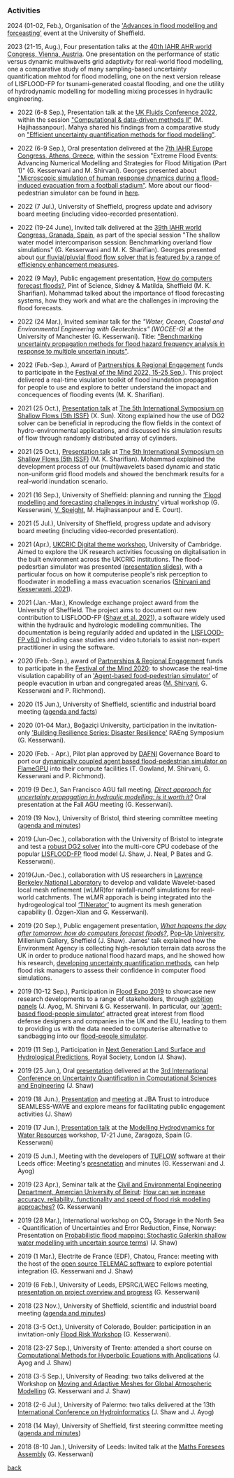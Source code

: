 ### Activities

2024 (01-02, Feb.), Organisation of the ['Advances in flood modelling and forceasting'](2024_Feb_Event.md) event at the University of Sheffield. 

2023 (21-15, Aug.), Four presentation talks at the [40th IAHR AHR world Congress, Vienna, Austria](https://rivers.boku.ac.at/iahr/). One presentation on the performance of static versus dynamic multiwavelts grid adaptivity for real-world flood modelling, one a comparative study of many sampling-based uncertainty quantification mehtod for flood modelling, one on the next version release of LISFLOOD-FP for tsunami-generated coastal flooding, and one the utility of hydrodynamic modelling for modelling mixing processes in hydraulic engineering.  

- 2022 (6-8 Sep.), Presentation talk at the [UK Fluids Conference 2022](https://ukfluids2022.sheffield.ac.uk/), within the session ["Computational & data-driven methods II"](https://drive.google.com/file/d/1skQMyd1eJmy1WU63t29MdUFxjpeU7LaD/view?usp=sharing) (M. Hajihassanpour). Mahya shared his findings from a comparative study on ["Efficient uncertainty quantification methods for flood modelling"](https://docs.google.com/presentation/d/1RX1tJb7cMA6gucGmCyoY9s9ZwMhY6grn/edit?usp=sharing&ouid=109986081501801277171&rtpof=true&sd=true).

- 2022 (6-9 Sep.), Oral presentation delivered at the [7th IAHR Europe Congress, Athens, Greece](https://www.iahreuropecongress.org/), within the session "Extreme Flood Events: Advancing Numerical Modelling and Strategies for Flood Mitigation (Part 1)" (G. Kesserwani and M. Shirvani). Georges presented about ["Microscopic simulation of human response dynamics during a flood-induced evacuation from a football stadium"](https://drive.google.com/file/d/1YzDlyUs9L5SEXdE8u2y3LJWg6RQ6uEX2/view?usp=sharing). More about our flood-pedestrian simulator can be found in [here](https://www.seamlesswave.com/Flood_Human_ABM.html).

- 2022 (7 Jul.), University of Sheffield, progress update and advisory board meeting (including video-recorded presentation).

- 2022 (19-24 June), Invited talk delivered at the [39th IAHR world Congress, Granada, Spain](https://iahrworldcongress.org/iahr/), as part of the special session "The shallow water model intercomparison session: Benchmarking overland flow simulations" (G. Kesserwani and M. K. Sharifian). Georges presented about [our fluvial/pluvial flood flow solver that is featured by a range of efficiency enhancement measures](https://drive.google.com/file/d/1K79k8f_7X1qTUhZWwYIYRkJ6StkH5sHC/view?usp=sharing). 

- 2022 (9 May), Public engagement presentation, [How do computers forecast floods?](https://docs.google.com/presentation/d/1-r7LbF9SkBfxxsSLyGZ2axyEm2iWGHnJ/edit?usp=sharing&ouid=100395140877301018816&rtpof=true&sd=true), Pint of Science, Sidney & Matilda, Sheffield (M. K. Sharifian). Mohammad talked about the importance of flood forecasting systems, how they work and what are the challenges in improving the flood forecasts.

- 2022 (24 Mar.), Invited seminar talk for the *"Water, Ocean, Coastal and Environmental Engineering with Geotechnics" (WOCEE-G)* at the University of Manchester (G. Kesserwani). Title: ["Benchmarking uncertainty propagation methods for flood hazard frequency analysis in response to multiple uncertain inputs"](https://drive.google.com/file/d/1_nV5uinfD4GAHJZRGTP6yHmA3muhhAMx/view?usp=sharing). 

- 2022 (Feb.-Sep.), Award of [Partnerships & Regional Engagement](https://www.sheffield.ac.uk/pre) funds to participate in the [Festival of the Mind 2022, 15-25 Sep.](https://festivalofthemind.sheffield.ac.uk/2022/futurecade/interactive-visualization-software-for-flood-simulations/)). This project delivered a real-time visulation toolkit of flood inundation propagation for people to use and explore to better understand the imopact and concequences of flooding events (M. K. Sharifian).

- 2021 (25 Oct.), [Presentation talk](https://docs.google.com/presentation/d/1ZUtdhv_1TdIwjUCi22lqAcFrHfdNN6nh/edit?usp=sharing&ouid=100395140877301018816&rtpof=true&sd=true) at [The 5th International Symposium on Shallow Flows (5th ISSF)](https://www.aischolar.org/attendees/index/EMREJBU) (X. Sun). Xitong explained how the use of DG2 solver can be beneficial in reproducing the flow fields in the context of hydro-environmental applications, and discussed his simulation results of flow through randomly distributed array of cylinders.

- 2021 (25 Oct.), [Presentation talk](https://docs.google.com/presentation/d/19MnjVO9dMAeZFw5UgCIlyNmaLdfT_PSx/edit?usp=sharing&ouid=100395140877301018816&rtpof=true&sd=true) at [The 5th International Symposium on Shallow Flows (5th ISSF)](https://www.aischolar.org/attendees/index/EMREJBU) (M. K. Sharifian).  Mohammad explained the development process of our (multi)wavelets based dynamic and static non-uniform grid flood models and showed the benchmark results for a real-world inundation scenario.  

- 2021 (16 Sep.), University of Sheffield: planning and running the [‘Flood modelling and forecasting challenges in industry’](Workshop_16Sep2021.md) virtual workshop (G. Kesserwani, [V. Speight](https://www.sheffield.ac.uk/civil/staff/research/speightv), M. Hajihassanpour and E. Court).

- 2021 (5 Jul.), University of Sheffield, progress update and advisory board meeting (including video-recorded presentation). 

- 2021 (Apr.), [UKCRIC Digital theme workshop](https://www.ukcric.com/news/ukcric-workshop-explores-the-challenges-and-opportunities-of-digitalisation-in-the-built-environment/), University of Cambridge. Aimed to explore the UK research  activities focussing on digitalisation in the built environment across the UKCRIC institutions. The flood-pedesrtian simulator was presented ([presentation slides](https://drive.google.com/file/d/1G9SHYH7_v7EChFVTejMpU7Wng72hKUfV/view?usp=sharing)), with a particular focus on how it computerise people's risk perception to floodwater in modelling a mass evacuation scenarios ([Shirvani and Kesserwani, 2021](https://doi.org/10.5194/nhess-2021-79)). 

- 2021 (Jan.-Mar.), Knowledge exchange project award from the University of Sheffield. The project aims to document our new contribution to LISFLOOD-FP ([Shaw et al. 2021](https://gmd.copernicus.org/preprints/gmd-2020-340/)), a software widely used within the hydraulic and hydrologic modelling communities. The documentation is being regularily added and updated in the [LISFLOOD-FP v8.0](./LISFLOOD8.0.md) including case studies and video tutorials to assist non-expert practitioner in using the software. 

- 2020 (Feb.-Sep.), award of [Partnerships & Regional Engagement](https://www.sheffield.ac.uk/pre) funds to participate in the [Festival of the Mind 2020](https://festivalofthemind.sheffield.ac.uk/2020/): to showcase the real-time visulation capability of an ['Agent-based food-pedestrian simulator'](https://www.seamlesswave.com/Flood_Human_ABM.html) of people evacution in urban and congregated areas ([M. Shirvani](https://drive.google.com/file/d/1wM_Ucc_gHgQEeKdO6rrDvBGJLxCeAKDd/view?usp=sharing), G. Kesserwani and P. Richmond).

- 2020 (15 Jun.), University of Sheffield, scientific and industrial board meeting ([agenda and facts](https://docs.google.com/document/d/1pK91NP_up5o7YWTn-88TwQCWhpZFrxw1qtBsPlHcXVA/edit))

- 2020 (01-04 Mar.), Boğaziçi University, participation in the invitation-only ['Building Resilience Series: Disaster Resilience'](https://www.raeng.org.uk/grants-prizes/grants/international-research-and-collaborations/frontiers/frontiers-of-development/upcoming-symposia) RAEng Symposium (G. Kesserwani).    

- 2020 (Feb. - Apr.), Pilot plan approved by [DAFNI](https://www.dafni.ac.uk/) Governance Board to port our [dynamically coupled agent based flood-pedestrian simulator on FlameGPU](https://arxiv.org/abs/1908.05232) into their compute facilities (T. Gowland, M. Shirvani, G. Kesserwani and P. Richmond).  

- 2019 (9 Dec.), San Francisco AGU fall meeting, [_Direct approach for uncertainty propagation in hydraulic modelling: is it worth it?_](https://drive.google.com/file/d/1cLouenKS0qJR6cIDsGO3kBg2TC4o860W/view?usp=sharing) Oral presentation at the Fall AGU meeting (G. Kesserwani).

- 2019 (19 Nov.), University of Bristol, third steering committee meeting ([agenda and minutes](https://docs.google.com/document/d/1J_Wsoutj_5fuaZejW0um8a1ojZmgTv-VsRECYlP25ls/edit#))

- 2019 (Jun-Dec.), collaboration with the University of Bristol to integrate and test a [robust DG2 solver](https://www.sciencedirect.com/science/article/pii/S004578251830389X) into the multi-core CPU codebase of the popular [LISFLOOD-FP](http://www.bristol.ac.uk/geography/research/hydrology/models/lisflood/) flood model (J. Shaw, J. Neal, P Bates and G. Kesserwani).  

- 2019(Jun.-Dec.), collaboration with US researchers in [Lawrence Berkeley National Laboratory](https://eesa.lbl.gov) to develop and validate Wavelet-based local mesh refinement (wLMR)for rainfall-runoff simulations for real-world catchments. The wLMR apporach is being integrated into the hydrogeological tool [‘TINerator’](https://github.com/lanl/LaGriT/tree/tinerator) to augment its mesh generation capability (I. Özgen-Xian and G. Kesserwani).

- 2019 (20 Sep.), Public engagement presentation, [_What happens the day after tomorrow: how do computers forecast floods?_](https://drive.google.com/file/d/18CBCXAx2JzbwhNGkOVSgPh19OlpiuV5A/view), [Pop-Up University](https://www.museums-sheffield.org.uk/whats-on/events/2019/9/pop-up-university), Millenium Gallery, Sheffield (J. Shaw). James' talk explained how the Environment Agency is collecting high-resolution terrain data across the UK in order to produce national flood hazard maps, and he showed how his research, [developing uncertainty quantification methods](https://arxiv.org/abs/1907.06421), can help flood risk managers to assess their confidence in computer flood simulations.

- 2019 (10-12 Sep.), Participation in [Flood Expo 2019](http://www.thefloodexpo.co.uk/) to showcase new research developments to a range of stakeholders, through [exbition panels](https://drive.google.com/file/d/10p1cpQGEE1c0IKQqQyvxs03thszwEGJd/view?usp=sharing) (J. Ayog, M. Shirvani & G. Kesserwani). In particular, our ['agent-based flood-people simulator'](https://arxiv.org/abs/1908.05232) attracted great interest from flood defense designers and companies in the UK and the EU, leading to them to providing us with the data needed to computerise alternative to sandbagging into our [flood-people simulator](https://arxiv.org/abs/1908.05232). 
 
 - 2019 (11 Sep.), Participation in [Next Generation Land Surface and Hydrological Predictions](https://hydro-jules.org/abstract-submission-form), Royal Society, London (J. Shaw).
 
- 2019 (25 Jun.), Oral [presentation](https://drive.google.com/file/d/1yyzqJt4NEi8D3Ei3XjWNQ-Ys_Lhfg5wF/view?usp=sharing) delivered at the [3rd International Conference on Uncertainty Quantification in Computational Sciences and Engineering](https://2019.uncecomp.org/) (J. Shaw)

- 2019 (18 Jun.), [Presentation](https://drive.google.com/file/d/1oeFdc_j-mJ74tCgjBt49CUY_kh2utAWV/view?usp=sharing) and [meeting](https://docs.google.com/document/d/1cIj4oAL9oGxYDdgjZCCjcMVwrI2sC6HPBsVQRcRQtmA/edit?usp=sharing) at JBA Trust to introduce SEAMLESS-WAVE and explore means for facilitating public engagement activities (J. Shaw) 

- 2019 (17 Jun.), [Presentation talk](https://drive.google.com/file/d/19WioVoBD-YuxJDMZuXAipNs_WtYcD0x5/view?usp=sharing) at the [Modelling Hydrodynamics for Water Resources](http://eventos.unizar.es/25050/detail/modelling-hydrodynamics-for-water-resources.html) workshop, 17-21 June, Zaragoza, Spain (G. Kesserwani)

- 2019 (5 Jun.), Meeting with the developers of [TUFLOW](https://www.tuflow.com/) software at their Leeds office: Meeting's [presnetation](https://drive.google.com/file/d/1OmBje1Iz5wIcbt5wkHxDbgGA7Jpc8uju/view?usp=sharing) and minutes (G. Kesserwani and J. Ayog)

- 2019 (23 Apr.), Seminar talk at the [Civil and Environmental Engineering Department, Amercian University of Beirut](https://www.aub.edu.lb/msfea/cee/Pages/default.aspx): [How can we increase accuracy, reliability, functionality and speed of flood risk modelling approaches?](https://drive.google.com/file/d/1ON_2jMZ9C1ZCbjtvSrEz2CmoqGV4crrE/view?usp=sharing) (G. Kesserwani)

- 2019 (28 Mar.), International workshop on CO₂ Storage in the North Sea - Quantification of Uncertainties and Error Reduction, Finse, Norway: Presentation on [Probabilistic flood mapping: Stochastic Galerkin shallow water modelling with uncertain source terms](https://drive.google.com/file/d/1QTPyasTnZxQRgUaK8281Us2leni2cp4d/view?usp=sharing)) (J. Shaw)

- 2019 (1 Mar.), Electrite de France (EDF), Chatou, France: meeting with the host of the [open source TELEMAC software](http://www.opentelemac.org/) to explore potential integration (G. Kesserwani and J. Shaw)

- 2019 (6 Feb.), University of Leeds, EPSRC/LWEC Fellows meeting, [presentation on project overview and progress](https://drive.google.com/file/d/1ACBmj7wHHch_vhvvoxpf052k1KGhIbRY/view?usp=sharing) (G. Kesserwani)

- 2018 (23 Nov.), University of Sheffield, scientific and industrial board meeting ([agenda and minutes](https://docs.google.com/document/d/1J6r1d2T7HTH5wwJ4E47RE9A4s6HJm0FXleKDZJKoMyI/edit?usp=sharing))

- 2018 (3-5 Oct.), University of Colorado, Boulder: participation in an invitation-only [Flood Risk Workshop](https://sites.google.com/view/flood-risk-ws) (G. Kesserwani).

- 2018 (23-27 Sep.), University of Trento: attended a short course on [Computational Methods for Hyperbolic Equations with Applications](https://eleuteriotoro.com/2018/06/23/computational-methods-for-hyperbolic-equations-with-applications/) (J. Ayog and J. Shaw)

- 2018 (3-5 Sep.), University of Reading: two talks delivered at the Workshop on [Moving and Adaptive Meshes for Global Atmospheric Modelling](https://sites.google.com/view/movingmesh2018) (G. Kesserwani and J. Shaw)

- 2018 (2-6 Jul.), University of Palermo: two talks delivered at the 13th [International Conference on Hydroinformatics](https://www.hic2018.org/) (J. Shaw and J. Ayog)

- 2018 (14 May), University of Sheffield, first steering committee meeting ([agenda and minutes](https://docs.google.com/document/d/16lf8-mMgwq32EkVn4_gOtGdfONv02eU5GqYrrhuh_fw/edit))

- 2018 (8-10 Jan.), University of Leeds: Invited talk at the [Maths Foresees Assembly](http://www1.maths.leeds.ac.uk/mathsforesees/leeds2018.html) (G. Kesserwani)



[back](./)
